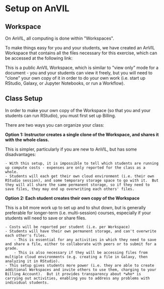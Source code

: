 # Setup on AnVIL

## Workspace

On AnVIL, all computing is done within "Workspaces".

To make things easy for you and your students, we have created an AnVIL Workspace that contains all the files necessary for this exercise, which can be accessed at the following link:



This is a public AnVIL Workspace, which is similar to "view only" mode for a document - you and your students can view it freely, but you will need to "clone" your own copy of it in order to do your own work (i.e. start up RStudio, Galaxy, or Jupyter Notebooks, or run a Workflow).


## Class Setup

In order to make your own copy of the Workspace (so that you and your students can run RStudio), you must first set up Billing.

There are two ways you can organize your class:

**Option 1: Instructor creates a single clone of the Workspace, and shares it with the whole class.**

This is simpler, particularly if you are new to AnVIL, but has some disadvantages:

    - With this setup, it is impossible to tell which students are running up compute costs - expenses are only reported for the class as a whole.
    - Students will each get their own cloud environment (i.e. their own RStudio session), and some temporary storage space to go with it.  But they will all share the same permanent storage, so if they need to save files, they may end up overwriting each others' files.

**Option 2: Each student creates their own copy of the Workspace**

This is a bit more work up to set up and to shut down, but is generally preferable for longer-term (i.e. multi-session) courses, especially if your students will need to save or share files.

    - Costs will be reported per student (i.e. per Workspace)
    - Students will have their own permanent storage, and can't overwrite each other's files.
        - This is essential for any activities in which they need to save and share a file, either to collaborate with peers or to submit for a grade.
        - This is also necessary if they will be accessing files from multiple cloud environments (e.g. creating a file in Galaxy, then analyzing it in RStudio).
    - This setup gives students more power (i.e. they are able to create additional Workspaces and invite others to use them, charging to your Billing Account).  But it provides transparency about *who* is carrying out activities, enabling you to address any problems with individual students.
